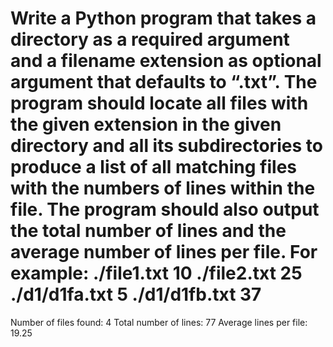 Write a Python program that takes a directory as a required argument and a filename extension
as optional argument that defaults to “.txt”. The program should locate all files with the given
extension in the given directory and all its subdirectories to produce a list of all matching files
with the numbers of lines within the file. The program should also output the total number of
lines and the average number of lines per file. For example:
./file1.txt 10
./file2.txt 25
./d1/d1fa.txt 5
./d1/d1fb.txt 37
===============
Number of files found: 4
Total number of lines: 77
Average lines per file: 19.25
